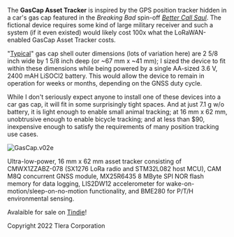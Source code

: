 The **GasCap Asset Tracker** is inspired by the GPS position tracker hidden in a car's gas cap featured in the *Breaking Bad* spin-off *[Better Call Saul](https://www.thewrap.com/better-call-saul-mike-just-explained/)*. The fictional device requires some kind of large military receiver and such a system (if it even existed) would likely cost 100x what the LoRaWAN-enabled GasCap Asset Tracker costs. 

"[Typical](https://www.walmart.com/ip/Stant-OEM-Replacement-Fuel-Cap-10834/44580281?athcpid=44580281&athpgid=AthenaItempage&athcgid=null&athznid=siext&athieid=v0&athstid=CS004&athguid=wWXGV-gRkWU2q6UUWRoStCm3JRDTDs7Vwa6c&athancid=null&athena=true)" gas cap shell outer dimensions (lots of variation here) are 2 5/8 inch wide by 1 5/8 inch deep (or ~67 mm x ~41 mm); I sized the device to fit within these dimensions while being powered by a single AA-sized 3.6 V, 2400 mAH LiSOCl2 battery. This would allow the device to remain in operation for weeks or months, depending on the GNSS duty cycle. 

While I don't seriously expect anyone to install one of these devices into a car gas cap, it will fit in some surprisingly tight spaces. And at just 7.1 g w/o battery, it is light enough to enable small animal tracking; at 16 mm x 62 mm, unobtrusive enough to enable bicycle tracking; and at less than $90, inexpensive enough to satisfy the requirements of many position tracking use cases. 

![GasCap.v02e](https://user-images.githubusercontent.com/6698410/201807241-89c09d3f-1754-43cf-bd41-2b313ab30846.jpg)

Ultra-low-power, 16 mm x 62 mm asset tracker consisting of CMWX1ZZABZ-078 (SX1276 LoRa radio and STM32L082 host MCU), 
CAM M8Q concurrent GNSS module, MX25R6435 8 MByte SPI NOR flash memory for data logging, LIS2DW12 accelerometer for wake-on-motion/sleep-on-no-motion functionality, and BME280 for P/T/H environmental sensing. 

Avalaible for sale on [Tindie](https://www.tindie.com/products/tleracorp/gascap-loragnss-asset-tracker/)!

Copyright 2022 Tlera Corporation
